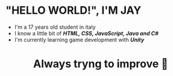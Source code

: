 # "HELLO WORLD!", I'M JAY

+ I'm a 17 years old student in italy
+ I know a little bit of ***HTML, CSS, JavaScript, Java and C#***
+ I'm currently learning game development with ***Unity***
<div align="center">
<h1>Always tryng to improve 💪</h1>

